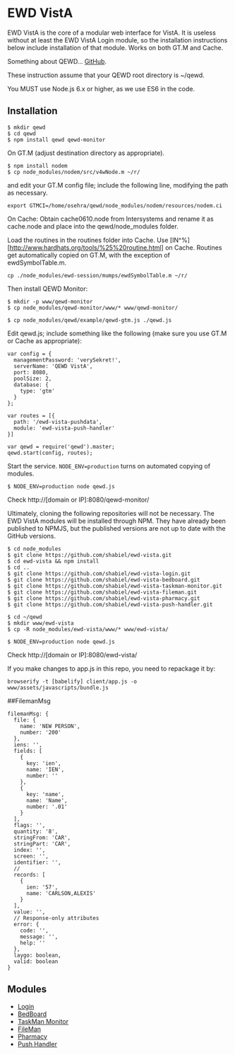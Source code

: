 # EWD VistA

EWD VistA is the core of a modular web interface for VistA. It is useless without at least the EWD VistA Login module, so the installation instructions below include installation of that module. Works on both GT.M and Cache.

Something about QEWD... [GitHub](https://github.com/robtweed/qewd).

These instruction assume that your QEWD root directory is ~/qewd.

You MUST use Node.js 6.x or higher, as we use ES6 in the code.

## Installation

````
$ mkdir qewd
$ cd qewd
$ npm install qewd qewd-monitor
````

On GT.M (adjust destination directory as appropriate).
```
$ npm install nodem
$ cp node_modules/nodem/src/v4wNode.m ~/r/
```

and edit your GT.M config file; include the following line, modifying the path as necessary.

````
export GTMCI=/home/osehra/qewd/node_modules/nodem/resources/nodem.ci
````

On Cache: Obtain cache0610.node from Intersystems and rename it as cache.node and place into the qewd/node\_modules folder.

Load the routines in the routines folder into Cache. Use [IN^%][http://www.hardhats.org/tools/%25%20routine.html] on Cache. Routines get automatically copied on GT.M, with the exception of ewdSymbolTable.m.

````
cp ./node_modules/ewd-session/mumps/ewdSymbolTable.m ~/r/
````

Then install QEWD Monitor:

````
$ mkdir -p www/qewd-monitor
$ cp node_modules/qewd-monitor/www/* www/qewd-monitor/

$ cp node_modules/qewd/example/qewd-gtm.js ./qewd.js
````

Edit qewd.js; include something like the following (make sure you use GT.M or Cache as appropriate):

````
var config = {
  managementPassword: 'verySekret!',
  serverName: 'QEWD VistA',
  port: 8080,
  poolSize: 2,
  database: {
    type: 'gtm'
  }
};

var routes = [{
  path: '/ewd-vista-pushdata',
  module: 'ewd-vista-push-handler'
}]

var qewd = require('qewd').master;
qewd.start(config, routes);

````

Start the service. `NODE_ENV=production` turns on automated copying of modules.

````
$ NODE_ENV=production node qewd.js
````

Check http://[domain or IP]:8080/qewd-monitor/

Ultimately, cloning the following repositories will not be necessary. The EWD VistA modules will be installed through NPM. They have already been published to NPMJS, but the published versions are not up to date with the GitHub versions.

````
$ cd node_modules
$ git clone https://github.com/shabiel/ewd-vista.git
$ cd ewd-vista && npm install
$ cd ..
$ git clone https://github.com/shabiel/ewd-vista-login.git
$ git clone https://github.com/shabiel/ewd-vista-bedboard.git
$ git clone https://github.com/shabiel/ewd-vista-taskman-monitor.git
$ git clone https://github.com/shabiel/ewd-vista-fileman.git
$ git clone https://github.com/shabiel/ewd-vista-pharmacy.git
$ git clone https://github.com/shabiel/ewd-vista-push-handler.git

$ cd ~/qewd
$ mkdir www/ewd-vista
$ cp -R node_modules/ewd-vista/www/* www/ewd-vista/

$ NODE_ENV=production node qewd.js
````

Check http://[domain or IP]:8080/ewd-vista/

If you make changes to app.js in this repo, you need to repackage it by:

```
browserify -t [babelify] client/app.js -o www/assets/javascripts/bundle.js
```

##FilemanMsg

````
filemanMsg: {
  file: {
    name: 'NEW PERSON',
    number: '200'
  },
  iens: '',
  fields: [
    {
      key: 'ien',
      name: 'IEN',
      number: ''
    },
    {
      key: 'name',
      name: 'Name',
      number: '.01'
    }
  ],
  flags: '',
  quantity: '8',
  stringFrom: 'CAR',
  stringPart: 'CAR',
  index: '',
  screen: '',
  identifier: '',
  //
  records: [
    {
      ien: '57',
      name: 'CARLSON,ALEXIS'
    }
  ],
  value: '',
  // Response-only attributes
  error: {
    code: '',
    message: '',
    help: ''
  },
  laygo: boolean,
  valid: boolean
}
````

## Modules

* [Login](https://github.com/shabiel/ewd-vista-login)
* [BedBoard](https://github.com/shabiel/ewd-vista-bedboard)
* [TaskMan Monitor](https://github.com/shabiel/ewd-taskman-monitor)
* [FileMan](https://github.com/shabiel/ewd-vista-fileman)
* [Pharmacy](https://github.com/shabiel/ewd-vista-pharmacy)
* [Push Handler](https://github.com/shabiel/ewd-vista-push-handler)
